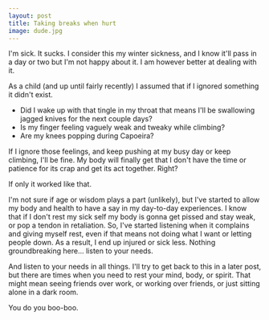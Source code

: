 ```yaml
---
layout: post
title: Taking breaks when hurt
image: dude.jpg
---
```


I'm sick. It sucks. I consider this my winter sickness, and I know it'll pass in a day or two but I'm not happy about it. I am however better at dealing with it. 

As a child (and up until fairly recently) I assumed that if I ignored something it didn't exist. 

* Did I wake up with that tingle in my throat that means I'll be swallowing jagged knives for the next couple days? 
* Is my finger feeling vaguely weak and tweaky while climbing? 
* Are my knees popping during Capoeira?  

If I ignore those feelings, and keep pushing at my busy day or keep climbing, I'll be fine. My body will finally get that I don't have the time or patience for its crap and get its act together. Right?

If only it worked like that. 

I'm not sure if age or wisdom plays a part (unlikely), but I've started to allow my body and health to have a say in my day-to-day experiences. I know that if I don't rest my sick self my body is gonna get pissed and stay weak, or pop a tendon in retaliation. So, I've started listening when it complains and giving myself rest, even if that means not doing what I want or letting people down. As a result, I end up injured or sick less. Nothing groundbreaking here... listen to your needs.

And listen to your needs in all things. I'll try to get back to this in a later post, but there are times when you need to rest your mind, body, or spirit. That might mean seeing friends over work, or working over friends, or just sitting alone in a dark room.

You do you boo-boo.